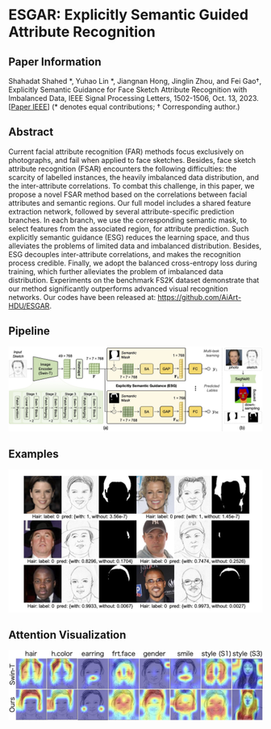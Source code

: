 # ESGAR: Explicitly Semantic Guided Attribute Recognition

## Paper Information
Shahadat Shahed \*, Yuhao Lin \*, Jiangnan Hong, Jinglin Zhou, and Fei Gao†, Explicitly Semantic Guidance for Face Sketch Attribute Recognition with Imbalanced Data, IEEE Signal Processing Letters, 1502-1506, Oct. 13, 2023. 
[[Paper IEEE](https://ieeexplore.ieee.org/abstract/document/10285009/)] (\* denotes equal contributions; † Corresponding author.)


## Abstract
Current facial attribute recognition (FAR) methods focus exclusively on photographs, and fail when applied to face sketches. Besides, face sketch attribute recognition (FSAR) encounters the following difficulties: the scarcity of labelled instances, the heavily imbalanced data distribution, and the inter-attribute correlations. To combat this challenge, in this paper, we propose a novel FSAR method based on the correlations between facial attributes and semantic regions. Our full model includes a shared feature extraction network, followed by several attribute-specific prediction branches. In each branch, we use the corresponding semantic mask, to select features from the associated region, for attribute prediction. Such explicitly semantic guidance (ESG) reduces the learning space, and thus alleviates the problems of limited data and imbalanced distribution. Besides, ESG decouples inter-attribute correlations, and makes the recognition process credible. Finally, we adopt the balanced cross-entropy loss during training, which further alleviates the problem of imbalanced data distribution. Experiments on the benchmark FS2K dataset demonstrate that our method significantly outperforms advanced visual recognition networks. Our codes have been released at: https://github.com/AiArt-HDU/ESGAR.

## Pipeline

![pipeline](./fig_pipeline.jpg)


## Examples

![example](./example.jpg)


## Attention Visualization

![visatt](./fig_vis.jpg)
